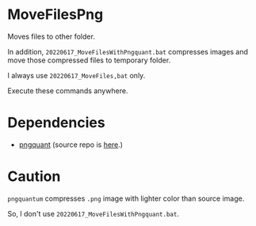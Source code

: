 # MoveFilesPng

Moves files to other folder.

In addition, `20220617_MoveFilesWithPngquant.bat` compresses images and move those compressed files to temporary folder.

I always use `20220617_MoveFiles,bat` only.

Execute these commands anywhere.

# Dependencies

- [pngquant](https://pngquant.org) (source repo is [here](https://github.com/kornelski/pngquant).)

# Caution

`pngquantum` compresses `.png` image with lighter color than source image.

So, I don't use `20220617_MoveFilesWithPngquant.bat`.
